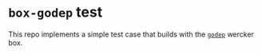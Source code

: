 # `box-godep` test

This repo implements a simple test case that builds with the [`godep`] wercker box.

[`godep`]: //app.wercker.com/#applications/547330e6a60c33c27c279f8e/tab/details
